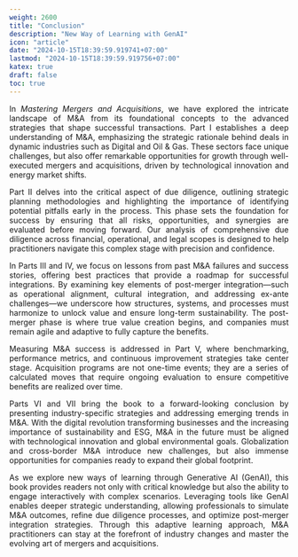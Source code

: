 ```yaml
---
weight: 2600
title: "Conclusion"
description: "New Way of Learning with GenAI"
icon: "article"
date: "2024-10-15T18:39:59.919741+07:00"
lastmod: "2024-10-15T18:39:59.919756+07:00"
katex: true
draft: false
toc: true
---
```

<p style="text-align: justify;">
In <em>Mastering Mergers and Acquisitions</em>, we have explored the intricate landscape of M&A from its foundational concepts to the advanced strategies that shape successful transactions. Part I establishes a deep understanding of M&A, emphasizing the strategic rationale behind deals in dynamic industries such as Digital and Oil & Gas. These sectors face unique challenges, but also offer remarkable opportunities for growth through well-executed mergers and acquisitions, driven by technological innovation and energy market shifts.
</p>

<p style="text-align: justify;">
Part II delves into the critical aspect of due diligence, outlining strategic planning methodologies and highlighting the importance of identifying potential pitfalls early in the process. This phase sets the foundation for success by ensuring that all risks, opportunities, and synergies are evaluated before moving forward. Our analysis of comprehensive due diligence across financial, operational, and legal scopes is designed to help practitioners navigate this complex stage with precision and confidence.
</p>

<p style="text-align: justify;">
In Parts III and IV, we focus on lessons from past M&A failures and success stories, offering best practices that provide a roadmap for successful integrations. By examining key elements of post-merger integration—such as operational alignment, cultural integration, and addressing ex-ante challenges—we underscore how structures, systems, and processes must harmonize to unlock value and ensure long-term sustainability. The post-merger phase is where true value creation begins, and companies must remain agile and adaptive to fully capture the benefits.
</p>

<p style="text-align: justify;">
Measuring M&A success is addressed in Part V, where benchmarking, performance metrics, and continuous improvement strategies take center stage. Acquisition programs are not one-time events; they are a series of calculated moves that require ongoing evaluation to ensure competitive benefits are realized over time.
</p>

<p style="text-align: justify;">
Parts VI and VII bring the book to a forward-looking conclusion by presenting industry-specific strategies and addressing emerging trends in M&A. With the digital revolution transforming businesses and the increasing importance of sustainability and ESG, M&A in the future must be aligned with technological innovation and global environmental goals. Globalization and cross-border M&A introduce new challenges, but also immense opportunities for companies ready to expand their global footprint.
</p>

<p style="text-align: justify;">
As we explore new ways of learning through Generative AI (GenAI), this book provides readers not only with critical knowledge but also the ability to engage interactively with complex scenarios. Leveraging tools like GenAI enables deeper strategic understanding, allowing professionals to simulate M&A outcomes, refine due diligence processes, and optimize post-merger integration strategies. Through this adaptive learning approach, M&A practitioners can stay at the forefront of industry changes and master the evolving art of mergers and acquisitions.
</p>
